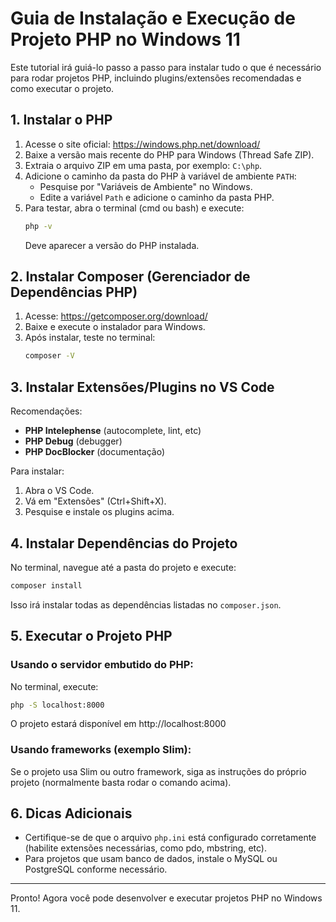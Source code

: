 # Guia de Instalação e Execução de Projeto PHP no Windows 11

Este tutorial irá guiá-lo passo a passo para instalar tudo o que é necessário para rodar projetos PHP, incluindo plugins/extensões recomendadas e como executar o projeto.

## 1. Instalar o PHP

1. Acesse o site oficial: https://windows.php.net/download/
2. Baixe a versão mais recente do PHP para Windows (Thread Safe ZIP).
3. Extraia o arquivo ZIP em uma pasta, por exemplo: `C:\php`.
4. Adicione o caminho da pasta do PHP à variável de ambiente `PATH`:
   - Pesquise por "Variáveis de Ambiente" no Windows.
   - Edite a variável `Path` e adicione o caminho da pasta PHP.
5. Para testar, abra o terminal (cmd ou bash) e execute:
   ```bash
   php -v
   ```
   Deve aparecer a versão do PHP instalada.

## 2. Instalar Composer (Gerenciador de Dependências PHP)

1. Acesse: https://getcomposer.org/download/
2. Baixe e execute o instalador para Windows.
3. Após instalar, teste no terminal:
   ```bash
   composer -V
   ```

## 3. Instalar Extensões/Plugins no VS Code

Recomendações:
- **PHP Intelephense** (autocomplete, lint, etc)
- **PHP Debug** (debugger)
- **PHP DocBlocker** (documentação)

Para instalar:
1. Abra o VS Code.
2. Vá em "Extensões" (Ctrl+Shift+X).
3. Pesquise e instale os plugins acima.

## 4. Instalar Dependências do Projeto

No terminal, navegue até a pasta do projeto e execute:
```bash
composer install
```
Isso irá instalar todas as dependências listadas no `composer.json`.

## 5. Executar o Projeto PHP

### Usando o servidor embutido do PHP:
No terminal, execute:
```bash
php -S localhost:8000
```
O projeto estará disponível em http://localhost:8000

### Usando frameworks (exemplo Slim):
Se o projeto usa Slim ou outro framework, siga as instruções do próprio projeto (normalmente basta rodar o comando acima).

## 6. Dicas Adicionais
- Certifique-se de que o arquivo `php.ini` está configurado corretamente (habilite extensões necessárias, como pdo, mbstring, etc).
- Para projetos que usam banco de dados, instale o MySQL ou PostgreSQL conforme necessário.

---

Pronto! Agora você pode desenvolver e executar projetos PHP no Windows 11.
